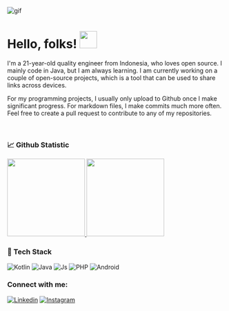 ![gif](https://64.media.tumblr.com/b52ee81bd5d19dd3f2b70c3421dbd674/tumblr_p9yqzrd7v31wqfvrxo1_500.gifv)

# Hello, folks! <img src="https://raw.githubusercontent.com/MartinHeinz/MartinHeinz/master/wave.gif" width="40px" height="40px" />
I'm a 21-year-old quality engineer from Indonesia, who loves open source. I mainly code in Java, but I am always learning. I am currently working on a couple of open-source projects, which is a tool that can be used to share links across devices.

For my programming projects, I usually only upload to Github once I make significant progress. For markdown files, I make commits much more often. Feel free to create a pull request to contribute to any of my repositories.

<br>

### &#x1f4c8; Github Statistic
<p align="left">
<a href="https://github.com/dhandyjoe">
  <img height="180em" src="https://github-readme-stats-eight-theta.vercel.app/api?username=dhandyjoe&show_icons=true&theme=algolia&include_all_commits=true&count_private=true"/>
  <img height="180em" src="https://github-readme-stats-eight-theta.vercel.app/api/top-langs/?username=dhandyjoe&layout=compact&langs_count=8&theme=algolia"/>
</a>
</p>


### 🔧 Tech Stack
![Kotlin](https://img.shields.io/badge/-Kotlin-181717?style=for-the-badge&logo=Kotlin)
![Java](https://img.shields.io/badge/-Java-181717?style=for-the-badge&logo=Java)
![Js](https://img.shields.io/badge/-Javascript-181717?style=for-the-badge&logo=Javascript)
![PHP](https://img.shields.io/badge/-PHP-181717?style=for-the-badge&logo=PHP)
![Android](https://img.shields.io/badge/-Android-181717?style=for-the-badge&logo=Android)

### Connect with me:

[![Linkedin](https://img.shields.io/badge/-LinkedIn-blue?style=flat-circle&logo=LinkedIn&logoColor=white&link=https://www.linkedin.com/in/dhandy-joe/)](https://www.linkedin.com/in/dhandyjoenathan/)
[![Instagram](https://img.shields.io/badge/-Instagram-red?style=flat-circle&logo=Instagram&logoColor=white&link=https://www.instagram.com/dhandyjoenathan/)](https://www.instagram.com/dhandyjoenathan/)
